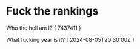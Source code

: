 # Fuck the rankings

Who the hell am I?
{ 7437411 }

What fucking year is it?
[ 2024-08-05T20:30:00Z ]
